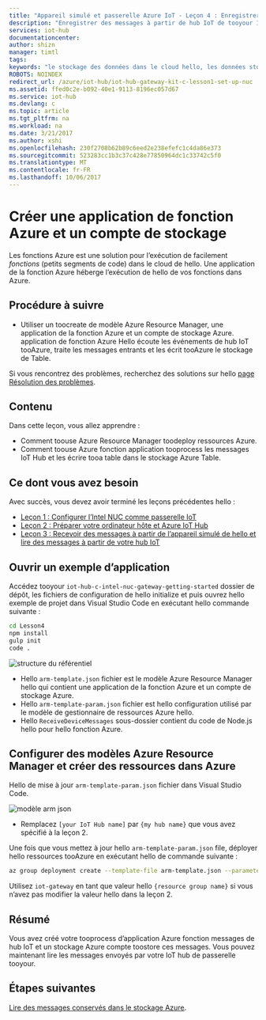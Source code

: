 ```yaml
---
title: "Appareil simulé et passerelle Azure IoT - Leçon 4 : Enregistrer des messages | Microsoft Docs"
description: "Enregistrer des messages à partir de hub IoT de tooyour Intel NUC, notez-les tooAzure le stockage de Table et puis de les lire à partir du cloud de hello."
services: iot-hub
documentationcenter: 
author: shizn
manager: timtl
tags: 
keywords: "le stockage des données dans le cloud hello, les données stockées dans le cloud, service de cloud computing iot"
ROBOTS: NOINDEX
redirect_url: /azure/iot-hub/iot-hub-gateway-kit-c-lesson1-set-up-nuc
ms.assetid: ffed0c2e-b092-40e1-9113-8196ec057d67
ms.service: iot-hub
ms.devlang: c
ms.topic: article
ms.tgt_pltfrm: na
ms.workload: na
ms.date: 3/21/2017
ms.author: xshi
ms.openlocfilehash: 230f2708b62b89c6eed2e238efefc1c4da86e373
ms.sourcegitcommit: 523283cc1b3c37c428e77850964dc1c33742c5f0
ms.translationtype: MT
ms.contentlocale: fr-FR
ms.lasthandoff: 10/06/2017
---
```

# <a name="create-an-azure-function-app-and-storage-account"></a>Créer une application de fonction Azure et un compte de stockage

Les fonctions Azure est une solution pour l’exécution de facilement _fonctions_ (petits segments de code) dans le cloud de hello. Une application de la fonction Azure héberge l’exécution de hello de vos fonctions dans Azure. 

## <a name="what-you-will-do"></a>Procédure à suivre

- Utiliser un toocreate de modèle Azure Resource Manager, une application de la fonction Azure et un compte de stockage Azure. application de fonction Azure Hello écoute les événements de hub IoT tooAzure, traite les messages entrants et les écrit tooAzure le stockage de Table.

Si vous rencontrez des problèmes, recherchez des solutions sur hello [page Résolution des problèmes](iot-hub-gateway-kit-c-sim-troubleshooting.md).


## <a name="what-you-will-learn"></a>Contenu

Dans cette leçon, vous allez apprendre :

- Comment toouse Azure Resource Manager toodeploy ressources Azure.
- Comment toouse Azure fonction application tooprocess les messages IoT Hub et les écrire tooa table dans le stockage Azure Table.

## <a name="what-you-need"></a>Ce dont vous avez besoin

Avec succès, vous devez avoir terminé les leçons précédentes hello :

- [Leçon 1 : Configurer l’Intel NUC comme passerelle IoT](iot-hub-gateway-kit-c-sim-lesson1-set-up-nuc.md)
- [Leçon 2 : Préparer votre ordinateur hôte et Azure IoT Hub](iot-hub-gateway-kit-c-sim-lesson2-get-the-tools-win32.md)
- [Leçon 3 : Recevoir des messages à partir de l’appareil simulé de hello et lire des messages à partir de votre hub IoT](iot-hub-gateway-kit-c-sim-lesson3-configure-simulated-device-app.md)

## <a name="open-a-sample-app"></a>Ouvrir un exemple d’application

Accédez tooyour `iot-hub-c-intel-nuc-gateway-getting-started` dossier de dépôt, les fichiers de configuration de hello initialize et puis ouvrez hello exemple de projet dans Visual Studio Code en exécutant hello commande suivante :

```bash
cd Lesson4
npm install
gulp init
code .
```

![structure du référentiel](media/iot-hub-gateway-kit-lessons/lesson4/arm_template.png)

- Hello `arm-template.json` fichier est le modèle Azure Resource Manager hello qui contient une application de la fonction Azure et un compte de stockage Azure.
- Hello `arm-template-param.json` fichier est hello configuration utilisé par le modèle de gestionnaire de ressources Azure hello.
- Hello `ReceiveDeviceMessages` sous-dossier contient du code de Node.js hello pour hello fonction Azure.

## <a name="configure-azure-resource-manager-templates-and-create-resources-in-azure"></a>Configurer des modèles Azure Resource Manager et créer des ressources dans Azure

Hello de mise à jour `arm-template-param.json` fichier dans Visual Studio Code.

![modèle arm json](media/iot-hub-gateway-kit-lessons/lesson4/arm_template_param.png)

- Remplacez `[your IoT Hub name]` par `{my hub name}` que vous avez spécifié à la leçon 2.

Une fois que vous mettez à jour hello `arm-template-param.json` file, déployer hello ressources tooAzure en exécutant hello de commande suivante :

```bash
az group deployment create --template-file arm-template.json --parameters @arm-template-param.json -g iot-gateway
```

Utilisez `iot-gateway` en tant que valeur hello `{resource group name}` si vous n’avez pas modifier la valeur hello dans la leçon 2.

## <a name="summary"></a>Résumé

Vous avez créé votre tooprocess d’application Azure fonction messages de hub IoT et un stockage Azure compte toostore ces messages. Vous pouvez maintenant lire les messages envoyés par votre IoT hub de passerelle tooyour.

## <a name="next-steps"></a>Étapes suivantes
[Lire des messages conservés dans le stockage Azure](iot-hub-gateway-kit-c-sim-lesson4-read-table-storage.md).
